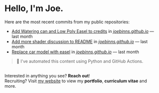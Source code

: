 # Hello, I'm Joe.
Here are the most recent commits from my public repositories:<br>
<!--activity_section_start-->
- [Add Watering can and Low Poly Easel to credits](https://github.com/joebinns/joebinns.github.io/commit/9cafee8338f5da6a24c34ae800f84624f81de35a) in [*joebinns.github.io*](https://github.com/joebinns/joebinns.github.io) — last month
- [Add more shader discussion to README](https://github.com/joebinns/joebinns.github.io/commit/6d09c3e3fc7ef46ecc733764a677bb9809435959) in [*joebinns.github.io*](https://github.com/joebinns/joebinns.github.io) — last month
- [Replace car model with easel](https://github.com/joebinns/joebinns.github.io/commit/a9d34af505c9fdb83d3b0521126a7193c2e0915c) in [*joebinns.github.io*](https://github.com/joebinns/joebinns.github.io) — last month
<!--activity_section_end-->
> 🚀 I've automated this content using Python  and GitHub Actions.

<br>Interested in anything you see? **Reach out**!<br>
Recruiting? Visit [my website](https://joebinns.com/) to view my **portfolio**, **curriculum vitae** and more.
